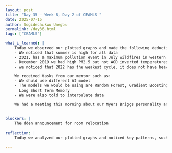 ```yaml
---
layout: post
title: "Day 35 – Week-8, Day 2 of CEAMLS "
date: 2025-07-15
author: Sogidechukwu Unegbu
permalink: /day36.html
tags: ["CEAMLS"]

what_i_learned: | 
    Today we observed our plotted graphs and made the following deductions
    - We noticed that summer is high for all data
    - 2021, has a maximum pollution event in July wildfires in western US and canada
    - December 2019 we had high PM2.5 but not AOD inverted temperatures trapping the aerosol near the ground
    - we noticed that 2022 has the weakest cycle. it does not have heavy pollution

    We received tasks from our mentor such as:
    - We shuld use different AI model
    - The models we would be using are Random Forest, Gradient Boosting, Support Vector Regression, Geographically Temporally Weighted (GTW) tree
      Long Short Term Memory
    - We were also told to interpulate data 

    We had a meeting this morning about our Myers Briggs personality and our learning styles
    
  
blockers: |
    The dden announcement for room relocation
  
reflection: |
    Today we analyzed our plotted graphs and noticed key patterns, such as high summer pollution levels and a major event in July 2021 due to wildfires. Our mentor gave us tasks including trying new AI models like Random Forest, SVR, and LSTM, and interpolating data. We also discussed our Myers-Briggs personality types and learning styles during a morning meeting. It was a productive day combining data insights and personal development.
    
---
```

